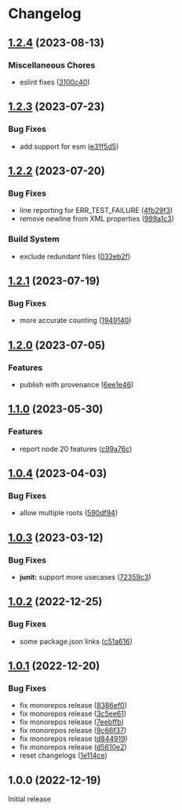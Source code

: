# Changelog

## [1.2.4](https://github.com/MoLow/reporters/compare/junit-v1.2.3...junit-v1.2.4) (2023-08-13)


### Miscellaneous Chores

* eslint fixes ([3100c40](https://github.com/MoLow/reporters/commit/3100c40ffe3a3e63afb05991f07bf8dbc23efbc9))

## [1.2.3](https://github.com/MoLow/reporters/compare/junit-v1.2.2...junit-v1.2.3) (2023-07-23)


### Bug Fixes

* add support for esm ([e31f5d5](https://github.com/MoLow/reporters/commit/e31f5d598e44c8e167a33cc3e97571d4402d09dd))

## [1.2.2](https://github.com/MoLow/reporters/compare/junit-v1.2.1...junit-v1.2.2) (2023-07-20)


### Bug Fixes

* line reporting for ERR_TEST_FAILURE ([4fb29f3](https://github.com/MoLow/reporters/commit/4fb29f3fb8a470af8d1a9549adc7d91f465cad91))
* remove newline from XML properties ([999a1c3](https://github.com/MoLow/reporters/commit/999a1c30528059537c98a2a2801a6f5d34d29db7))


### Build System

* exclude redundant files ([032eb2f](https://github.com/MoLow/reporters/commit/032eb2fbb1520b3c259e2a80eb38280826e206ef))

## [1.2.1](https://github.com/MoLow/reporters/compare/junit-v1.2.0...junit-v1.2.1) (2023-07-19)


### Bug Fixes

* more accurate counting ([1949140](https://github.com/MoLow/reporters/commit/19491406b769f03555b3ae352ed9838e2154c855))

## [1.2.0](https://github.com/MoLow/reporters/compare/junit-v1.1.0...junit-v1.2.0) (2023-07-05)


### Features

* publish with provenance ([6ee1e46](https://github.com/MoLow/reporters/commit/6ee1e46040329edeb0f40f753093b6952984f001))

## [1.1.0](https://github.com/MoLow/reporters/compare/junit-v1.0.4...junit-v1.1.0) (2023-05-30)


### Features

* report node 20 features ([c99a76c](https://github.com/MoLow/reporters/commit/c99a76c0f6bef75abb2c053c82c88448b0c82690))

## [1.0.4](https://github.com/MoLow/reporters/compare/junit-v1.0.3...junit-v1.0.4) (2023-04-03)


### Bug Fixes

* allow multiple roots ([590df94](https://github.com/MoLow/reporters/commit/590df948f8a4626fc29e8ce185e08d2226a307ba))

## [1.0.3](https://github.com/MoLow/reporters/compare/junit-v1.0.2...junit-v1.0.3) (2023-03-12)


### Bug Fixes

* **junit:** support more usecases ([72359c3](https://github.com/MoLow/reporters/commit/72359c3983334d7712c4d404a0ae297b9ef9e859))

## [1.0.2](https://github.com/MoLow/reporters/compare/junit-v1.0.1...junit-v1.0.2) (2022-12-25)


### Bug Fixes

* some package.json links ([c51a616](https://github.com/MoLow/reporters/commit/c51a61648e29f5baca539ded1b09c2af3f5e0a4a))

## [1.0.1](https://github.com/MoLow/reporters/compare/junit-v1.0.0...junit-v1.0.1) (2022-12-20)


### Bug Fixes

* fix monorepos release ([8386ef0](https://github.com/MoLow/reporters/commit/8386ef0ea7bfe0c0325e171aa7122eeccb17bad3))
* fix monorepos release ([3c5ee61](https://github.com/MoLow/reporters/commit/3c5ee6126fe961363b3feccf1ba6594a0849855b))
* fix monorepos release ([7eebffb](https://github.com/MoLow/reporters/commit/7eebffb46ab627beaa2b10023a08dd3271f819e9))
* fix monorepos release ([9c66f37](https://github.com/MoLow/reporters/commit/9c66f37b010f782e70c3cdf2bf827d30c4aa71c2))
* fix monorepos release ([d844919](https://github.com/MoLow/reporters/commit/d844919c8684216155b8f1c0acc98d907b3a5cdb))
* fix monorepos release ([d5610e2](https://github.com/MoLow/reporters/commit/d5610e29db730dc4ffa3f9721a85d5f3c7749b2c))
* reset changelogs ([1e114ce](https://github.com/MoLow/reporters/commit/1e114ced7201cf9897f2cf79b5a4fb46f1b085fb))

## 1.0.0 (2022-12-19)

Initial release
